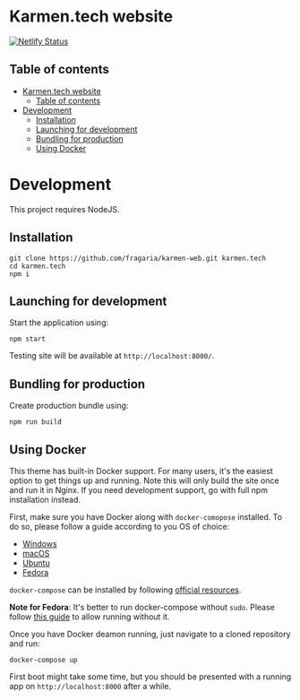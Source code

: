 # Karmen.tech website

[![Netlify Status](https://api.netlify.com/api/v1/badges/47d7d170-5d7e-437e-850d-46df0b2fe539/deploy-status)](https://app.netlify.com/sites/infallible-bhaskara-3b37d5/deploys)

## Table of contents

- [Karmen.tech website](#karmentech-website)
  - [Table of contents](#table-of-contents)
- [Development](#development)
  - [Installation](#installation)
  - [Launching for development](#launching-for-development)
  - [Bundling for production](#bundling-for-production)
  - [Using Docker](#using-docker)

# Development

This project requires NodeJS.

## Installation

```
git clone https://github.com/fragaria/karmen-web.git karmen.tech
cd karmen.tech
npm i
```

## Launching for development

Start the application using:

```
npm start
```

Testing site will be available at `http://localhost:8000/`.

## Bundling for production

Create production bundle using:

```
npm run build
```

## Using Docker

This theme has built-in Docker support. For many users, it's the easiest option
to get things up and running. Note this will only build the site once and run
it in Nginx. If you need development support, go with full npm installation instead.

First, make sure you have Docker along with `docker-comopose` installed. To do
so, please follow a guide according to you OS of choice:

- [Windows](https://docs.docker.com/docker-for-windows/install/)
- [macOS](https://docs.docker.com/docker-for-mac/install/)
- [Ubuntu](https://docs.docker.com/install/linux/docker-ce/ubuntu/)
- [Fedora](https://docs.docker.com/install/linux/docker-ce/fedora/)

`docker-compose` can be installed by following
[official resources](https://docs.docker.com/compose/install/).

**Note for Fedora**: It's better to run docker-compose without `sudo`. Please
follow [this guide](https://bluntinstrumentsoftesting.com/2016/12/03/run-docker-without-sudo-in-fedora-25/)
to allow running without it.

Once you have Docker deamon running, just navigate to a cloned repository and
run:

```
docker-compose up
```

First boot might take some time, but you should be presented with a running
app on `http://localhost:8000` after a while.
